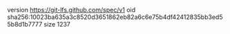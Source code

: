 version https://git-lfs.github.com/spec/v1
oid sha256:10023ba635a3c8520d3651862eb82a6c6e75b4df42412835bb3ed55b8d1b7777
size 1237
